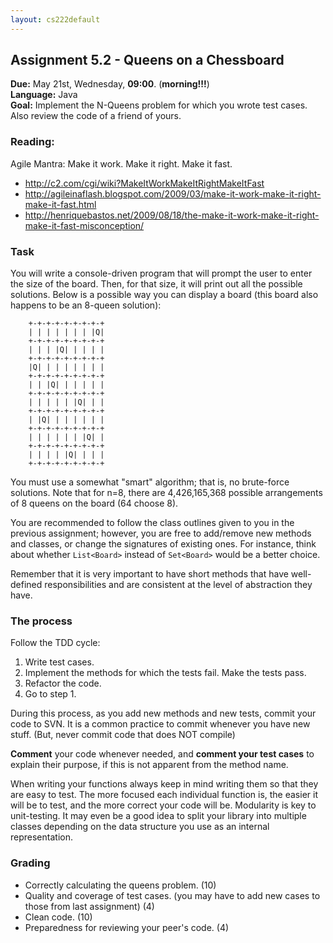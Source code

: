 ```yaml
---
layout: cs222default
---
```


## Assignment 5.2 - Queens on a Chessboard
**Due:** May 21st, Wednesday, **09:00**. (**morning!!!**)  
**Language:** Java  
**Goal:** Implement the N-Queens problem for 
which you wrote test cases.
Also review the code of a friend of yours.

### Reading:
Agile Mantra: Make it work. Make it right. Make it fast.

+ <http://c2.com/cgi/wiki?MakeItWorkMakeItRightMakeItFast>
+ <http://agileinaflash.blogspot.com/2009/03/make-it-work-make-it-right-make-it-fast.html> 
+ <http://henriquebastos.net/2009/08/18/the-make-it-work-make-it-right-make-it-fast-misconception/>

### Task
You will write a console-driven program that will prompt the user to enter the 
size of the board. 
Then, for that size, it will print out all the possible solutions.
Below is a possible way you can display a board (this board also happens to 
be an 8-queen solution):

```
    +-+-+-+-+-+-+-+-+
    | | | | | | | |Q|
    +-+-+-+-+-+-+-+-+
    | | | |Q| | | | |
    +-+-+-+-+-+-+-+-+
    |Q| | | | | | | |
    +-+-+-+-+-+-+-+-+
    | | |Q| | | | | |
    +-+-+-+-+-+-+-+-+
    | | | | | |Q| | |
    +-+-+-+-+-+-+-+-+
    | |Q| | | | | | |
    +-+-+-+-+-+-+-+-+
    | | | | | | |Q| |
    +-+-+-+-+-+-+-+-+
    | | | | |Q| | | |
    +-+-+-+-+-+-+-+-+
```

You must use a somewhat "smart" algorithm; that is, no brute-force solutions.
Note that for n=8, there are 4,426,165,368 
possible arrangements of 8 queens on the board (64 choose 8).

You are recommended to follow the class outlines given to you in the previous 
assignment; however, you are free to add/remove new methods and classes, 
or change the signatures of existing ones. For instance, think about whether
`List<Board>` instead of `Set<Board>` would be a better choice.

Remember that it is very important to have short methods that have well-defined
responsibilities and are consistent at the level of abstraction they have.

### The process
Follow the TDD cycle:

1. Write test cases.
2. Implement the methods for which the tests fail. Make the tests pass.
3. Refactor the code.
4. Go to step 1.

During this process, as you add new methods and new tests, commit your code
to SVN. It is a common practice to commit whenever you have new stuff. 
(But, never commit code that does NOT compile)

**Comment** your code whenever needed, and **comment your test cases**
to explain their purpose, if this is not apparent from the method name.

When writing your functions always keep in mind writing 
them so that they are easy to test. 
The more focused each individual function is, 
the easier it will be to test, and the more correct your code will be.
Modularity is key to unit-testing.
It may even be a good idea to split your library into multiple classes 
depending on the data structure you use as an internal representation.

### Grading
+ Correctly calculating the queens problem. (10)
+ Quality and coverage of test cases. (you may have to add new cases to those from last assignment) (4)
+ Clean code. (10)
+ Preparedness for reviewing your peer's code. (4)
